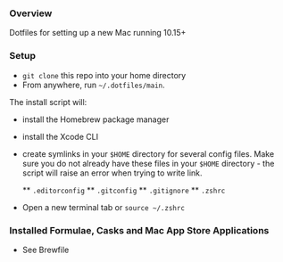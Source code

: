 ### Overview
Dotfiles for setting up a new Mac running 10.15+   

### Setup
* `git clone` this repo into your home directory
* From anywhere, run `~/.dotfiles/main`.

The install script will:

* install the Homebrew package manager
* install the Xcode CLI
* create symlinks in your `$HOME` directory for several config files. Make sure you do not already have these files in your `$HOME` directory - the script will raise an error when trying to write link.
  
  ** `.editorconfig`
  ** `.gitconfig`
  ** `.gitignore`
  ** `.zshrc`

* Open a new terminal tab or `source ~/.zshrc`

### Installed Formulae, Casks and Mac App Store Applications
* See Brewfile
